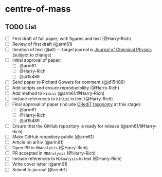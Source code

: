 # centre-of-mass

## TODO List

- [ ] First draft of full paper; with figures and text (@Harry-Rich)
- [ ] Review of first draft (@arm61)
- [ ] Iteration of text (@all) -- target journal is [Journal of Chemical Physics](https://pubs.aip.org/aip/jcp) (subject to change)
- [ ] Initial approval of paper:
  - [ ] @arm61
  - [ ] @Harry-Rich
  - [ ] @jd15489
- [ ] Send paper to Richard Gowers for comment (@jd15489)
- [ ] Add scripts and ensure reproducibility (@Harry-Rich)
- [ ] Add method to `kinisi` (@arm61/@Harry-Rich)
- [ ] Include references to `kinisi` in text (@Harry-Rich)
- [ ] Final approval of paper (include [CRediT taxonomy](https://credit.niso.org) at this stage):
  - [ ] @arm61
  - [ ] @Harry-Rich
  - [ ] @jd15489
- [ ] Ensure that the GitHub repository is ready for release (@arm61/@Harry-Rich)
- [ ] Make GitHub repository public (@arm61)
- [ ] Article on arXiv (@arm61)
- [ ] Open PR in `MDAnalysis` (@Harry-Rich)
- [ ] PR accepted in `MDAnalysis` (@Harry-Rich)
- [ ] Include references to `MDAnalysis` in text (@Harry-Rich)
- [ ] Write cover letter (@arm61)
- [ ] Submit to journal (@arm61)
